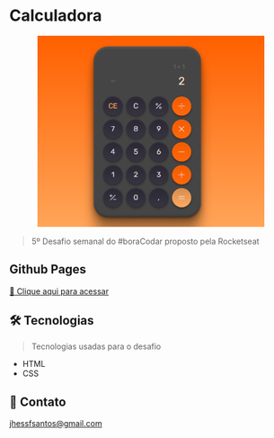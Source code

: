 # Calculadora

<p align="center">
  <img src="github/preview5.png" width="80%">
</p>

> 5º Desafio semanal do #boraCodar proposto pela Rocketseat

## Github Pages
[🔗 Clique aqui para acessar](https://jhessfrois.github.io/jogo-forca/)

## 🛠 Tecnologias
> Tecnologias usadas para o desafio

- HTML
- CSS

## 🖤 Contato

jhessfsantos@gmail.com

